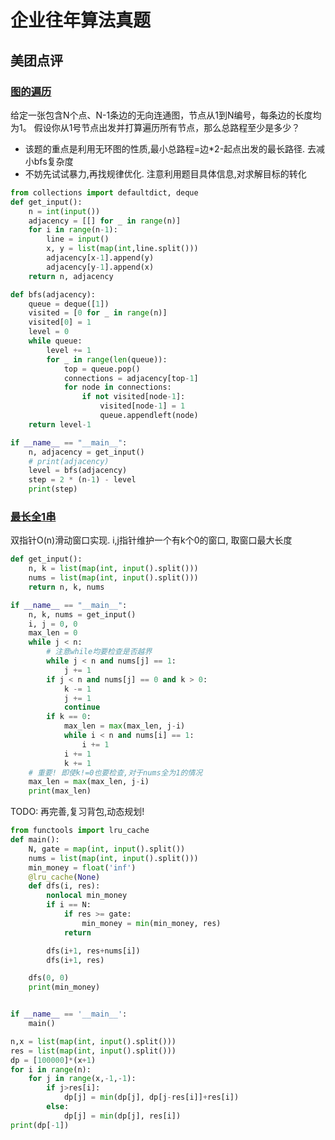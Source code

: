 # 企业往年算法真题

## 美团点评

### [图的遍历](https://www.nowcoder.com/practice/5427af99168b45f4a14aec195b28a839)
给定一张包含N个点、N-1条边的无向连通图，节点从1到N编号，每条边的长度均为1。
假设你从1号节点出发并打算遍历所有节点，那么总路程至少是多少？
- 该题的重点是利用无环图的性质,最小总路程=边*2-起点出发的最长路径. 去减小bfs复杂度
- 不妨先试试暴力,再找规律优化. 注意利用题目具体信息,对求解目标的转化

```python
from collections import defaultdict, deque
def get_input():
    n = int(input())
    adjacency = [[] for _ in range(n)]
    for i in range(n-1):
        line = input()
        x, y = list(map(int,line.split()))
        adjacency[x-1].append(y)
        adjacency[y-1].append(x)
    return n, adjacency

def bfs(adjacency):
    queue = deque([1])
    visited = [0 for _ in range(n)]
    visited[0] = 1
    level = 0
    while queue:
        level += 1
        for _ in range(len(queue)):
            top = queue.pop()
            connections = adjacency[top-1]
            for node in connections:
                if not visited[node-1]:
                    visited[node-1] = 1
                    queue.appendleft(node)
    return level-1

if __name__ == "__main__":
    n, adjacency = get_input()
    # print(adjacency)
    level = bfs(adjacency)
    step = 2 * (n-1) - level
    print(step)
```

### [最长全1串](https://www.nowcoder.com/practice/744eb5eb60c044e1b05e4dfb5f578dbe?tpId=98&tqId=33000&tPage=1&rp=1&ru=/ta/2019test&qru=/ta/2019test/question-ranking)
双指针O(n)滑动窗口实现. i,j指针维护一个有k个0的窗口, 取窗口最大长度

```python
def get_input():
    n, k = list(map(int, input().split()))
    nums = list(map(int, input().split()))
    return n, k, nums

if __name__ == "__main__":
    n, k, nums = get_input()
    i, j = 0, 0
    max_len = 0
    while j < n:
        # 注意while均要检查是否越界
        while j < n and nums[j] == 1:
            j += 1
        if j < n and nums[j] == 0 and k > 0:
            k -= 1
            j += 1
            continue
        if k == 0:
            max_len = max(max_len, j-i)
            while i < n and nums[i] == 1:
                i += 1
            i += 1
            k += 1
    # 重要! 即使k!=0也要检查,对于nums全为1的情况
    max_len = max(max_len, j-i)
    print(max_len)
```

TODO: 再完善,复习背包,动态规划!
```python
from functools import lru_cache
def main():
    N, gate = map(int, input().split())
    nums = list(map(int, input().split()))
    min_money = float('inf')
    @lru_cache(None)
    def dfs(i, res):
        nonlocal min_money
        if i == N:
            if res >= gate:
                min_money = min(min_money, res)
            return

        dfs(i+1, res+nums[i])
        dfs(i+1, res)

    dfs(0, 0)
    print(min_money)


if __name__ == '__main__':
    main()
```

```python
n,x = list(map(int, input().split()))
res = list(map(int, input().split()))
dp = [100000]*(x+1)
for i in range(n):
    for j in range(x,-1,-1):
        if j>res[i]:
            dp[j] = min(dp[j], dp[j-res[i]]+res[i])
        else:
            dp[j] = min(dp[j], res[i])
print(dp[-1])
```
